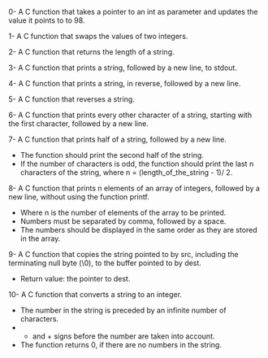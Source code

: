 0- A C function that takes a pointer to an int as parameter and updates the value it points to to 98.

1- A C function that swaps the values of two integers.

2- A C function that returns the length of a string.

3- A C function that prints a string, followed by a new line, to stdout.

4- A C function that prints a string, in reverse, followed by a new line.

5- A C function that reverses a string.

6- A C function that prints every other character of a string, starting with the first character, followed by a new line.

7- A C function that prints half of a string, followed by a new line.
   - The function should print the second half of the string.
   - If the number of characters is odd, the function should print the last n characters of the string, where n = (length_of_the_string - 1)/ 2.

8- A C function that prints n elements of an array of integers, followed by a new line, without using the function printf.
   - Where n is the number of elements of the array to be printed.
   - Numbers must be separated by comma, followed by a space.
   - The numbers should be displayed in the same order as they are stored in the array.

9- A C function that copies the string pointed to by src, including the terminating null byte (\0), to the buffer pointed to by dest.
   - Return value: the pointer to dest.

10- A C function that converts a string to an integer.
   - The number in the string is preceded by an infinite number of characters.
   - - and + signs before the number are taken into account.
   - The function returns 0, if there are no numbers in the string.

